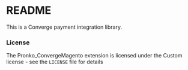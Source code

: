 # README #

This is a Converge payment integration library.

### License

The Pronko_ConvergeMagento extension is licensed under the Custom license - see the `LICENSE` file for details
